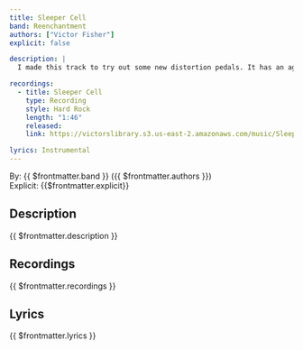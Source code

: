 ```yaml
---
title: Sleeper Cell
band: Reenchantment
authors: ["Victor Fisher"]
explicit: false

description: |
  I made this track to try out some new distortion pedals. It has an aggressive sound, and I was able to include a disco sounding electric piano as well!

recordings:
  - title: Sleeper Cell
    type: Recording
    style: Hard Rock
    length: "1:46"
    released: 
    link: https://victorslibrary.s3.us-east-2.amazonaws.com/music/Sleeper+Cell/Sleeper+Cell.mp3

lyrics: Instrumental
---
```


By: {{ $frontmatter.band }} ({{ $frontmatter.authors }})  
Explicit: {{$frontmatter.explicit}}

## Description

{{ $frontmatter.description }}

## Recordings

{{ $frontmatter.recordings }}

## Lyrics

{{ $frontmatter.lyrics }}
